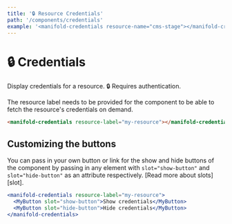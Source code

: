 ```yaml
---
title: '🔒 Resource Credentials'
path: '/components/credentials'
example: '<manifold-credentials resource-name="cms-stage"></manifold-credentials>'
---
```


# 🔒 Credentials

Display credentials for a resource. 🔒 Requires authentication.

The resource label needs to be provided for the component to be able to fetch the resource's
credentials on demand.

```html
<manifold-credentials resource-label="my-resource"></manifold-credentials>
```

## Customizing the buttons

You can pass in your own button or link for the show and hide buttons of the component by passing in
any element with `slot="show-button"` and `slot="hide-button"` as an attribute respectively. [Read
more about slots][slot].

```jsx
<manifold-credentials resource-label="my-resource">
  <MyButton slot="show-button">Show credentials</MyButton>
  <MyButton slot="hide-button">Hide credentials</MyButton>
</manifold-credentials>
```
